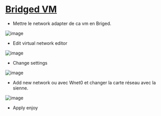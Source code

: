# <ins>Bridged VM<ins>

- Mettre le network adapter de ca vm en Briged.

![image](https://user-images.githubusercontent.com/95431446/167428576-2bb713c1-c0ba-4a85-b63c-f5ac7063fcfb.png)

- Edit virtual network editor 

![image](https://user-images.githubusercontent.com/95431446/167427914-cb71296b-9fa7-4c90-8fd8-9cb2b000fc62.png)

- Change settings 

![image](https://user-images.githubusercontent.com/95431446/167428001-c29f1a68-c7c1-46e2-a16e-bc9ae1929006.png)

- Add new network ou avec Wnet0 et changer la carte réseau avec la sienne.

![image](https://user-images.githubusercontent.com/95431446/167428292-b154bf64-e034-4486-bcd8-b13d5a4170e8.png)

- Apply enjoy
